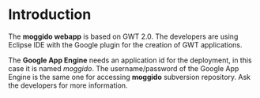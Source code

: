 # Introduction #

The **moggido webapp** is based on GWT 2.0. The developers are using Eclipse IDE with the Google plugin for the creation of GWT applications.

The **Google App Engine** needs an application id for the deployment, in this case it is named _moggido_. The username/password of the Google App Engine is the same one for accessing **moggido** subversion repository. Ask the developers for more information.